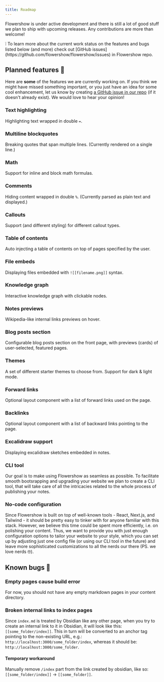 ```yaml
---
title: Roadmap
---
```


Flowershow is under active development and there is still a lot of good stuff we plan to ship with upcoming releases. Any contributions are more than welcome!

<div className="border-2 border-slate-400 rounded-md px-4 mb-2">
❕ To learn more about the current work status on the features and bugs listed below (and more) check out [GitHub issues](https://github.com/flowershow/flowershow/issues) in Flowershow repo.
</div>

## Planned features 🚧
Here are **some** of the features we are currently working on. If you think we might have missed something important, or you just have an idea for some cool enhancement, let us know by creating [a GitHub issue in our repo](https://github.com/flowershow/flowershow/issues) (if it doesn't already exist). We would love to hear your opinion!

### Text highlighting
Highlighting text wrapped in double `=`. 

### Multiline blockquotes
Breaking quotes that span multiple lines. (Currently rendered on a single line.)

### Math
Support for inline and block math formulas.

### Comments
Hiding content wrapped in double `%`. (Currently parsed as plain text and displayed.)

### Callouts
Support (and different styling) for different callout types.

### Table of contents
Auto injecting a table of contents on top of pages specified by the user.

### File embeds
Displaying files embedded with `![[filename.png]]` syntax.

### Knowledge graph
Interactive knowledge graph with clickable nodes.

### Notes previews
Wikipedia-like internal links previews on hover.

### Blog posts section
Configurable blog posts section on the front page, with previews (cards) of user-selected, featured pages.

### Themes
A set of different starter themes to choose from.
Support for dark & light mode.

### Forward links
Optional layout component with a list of forward links used on the page.

### Backlinks
Optional layout component with a list of backward links pointing to the page.

### Excalidraw support
Displaying excalidraw sketches embedded in notes.

### CLI tool
Our goal is to make using Flowershow as seamless as possible. To facilitate smooth bootsrapping and upgrading your website we plan to create a CLI tool, that will take care of all the intricacies related to the whole process of publishing your notes.

### No-code configuration
Since Flowershow is built on top of well-known tools - React, Next.js, and Tailwind - it should be pretty easy to tinker with for anyone familiar with this stack. However, we believe this time could be spent more efficiently, i.e. on polishing your content. Thus, we want to provide you with just enough configuration options to tailor your website to your style, which you can set up by adjusting just one config file (or using our CLI tool in the future) and leave more sophisticated customizations to all the nerds our there (PS. we love nerds 🤓).

## Known bugs 🐛

### Empty pages cause build error
For now, you should not have any empty markdown pages in your content directory.

### Broken internal links to index pages
Since `index.md` is treated by Obsidian like any other page, when you try to create an internal link to it in Obsidian, it will look like this: `[[some_folder/index]]`. This in turn will be converted to an anchor tag pointing to the non-existing URL, e.g.: `http://localhost:3000/some_folder/index`, whereas it should be: `http://localhost:3000/some_folder`.
#### Temporary workaround
Manually remove `/index` part from the link created by obsidian, like so: `[[some_folder/index]]` -> `[[some_folder]]`.